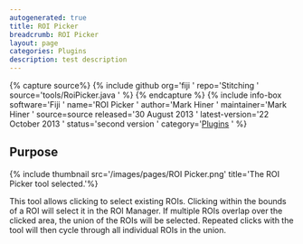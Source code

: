 ```yaml
---
autogenerated: true
title: ROI Picker
breadcrumb: ROI Picker
layout: page
categories: Plugins
description: test description
---
```



{% capture source%}
{% include github org='fiji ' repo='Stitching ' source='tools/RoiPicker.java ' %}
{% endcapture %}
{% include info-box software='Fiji ' name='ROI Picker ' author='Mark Hiner ' maintainer='Mark Hiner ' source=source released='30 August 2013 ' latest-version='22 October 2013 ' status='second version ' category='[Plugins](Category_Plugins ) ' %}

Purpose
-------

{% include thumbnail src='/images/pages/ROI Picker.png' title='The ROI Picker tool selected.'%}

This tool allows clicking to select existing ROIs. Clicking within the bounds of a ROI will select it in the ROI Manager. If multiple ROIs overlap over the clicked area, the union of the ROIs will be selected. Repeated clicks with the tool will then cycle through all individual ROIs in the union.



